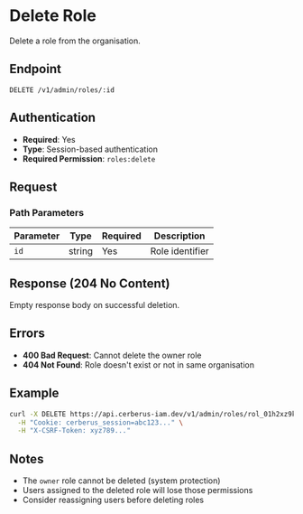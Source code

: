 # Delete Role

Delete a role from the organisation.

## Endpoint

```
DELETE /v1/admin/roles/:id
```

## Authentication

- **Required**: Yes
- **Type**: Session-based authentication
- **Required Permission**: `roles:delete`

## Request

### Path Parameters

| Parameter | Type   | Required | Description     |
| --------- | ------ | -------- | --------------- |
| `id`      | string | Yes      | Role identifier |

## Response (204 No Content)

Empty response body on successful deletion.

## Errors

- **400 Bad Request**: Cannot delete the owner role
- **404 Not Found**: Role doesn't exist or not in same organisation

## Example

```bash
curl -X DELETE https://api.cerberus-iam.dev/v1/admin/roles/rol_01h2xz9k3m4n5p6q7r8s9t0v2y \
  -H "Cookie: cerberus_session=abc123..." \
  -H "X-CSRF-Token: xyz789..."
```

## Notes

- The `owner` role cannot be deleted (system protection)
- Users assigned to the deleted role will lose those permissions
- Consider reassigning users before deleting roles

